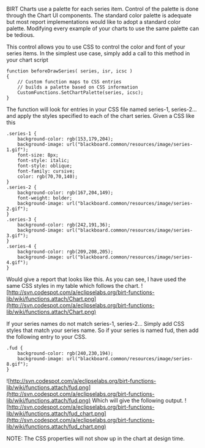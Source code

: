 BIRT Charts use a palette for each series item. Control of the palette is done through the Chart UI components.
The standard color palette is adequate but most report implementations would like to adopt a standard color palette.
Modifying every example of your charts to use the same palette can be tedious.

This control allows you to use CSS to control the color and font of your series items.  In the simplest use case,
simply add a call to this method in your chart script
```
function beforeDrawSeries( series, isr, icsc )
{
	// Custom function maps to CSS entries
	// builds a palette based on CSS information
	CustomFunctions.SetChartPalette(series, icsc);
}
```

The function will look for entries in your CSS file named series-1, series-2... and apply the styles specified to each of the
chart series.  Given a CSS like this
```
.series-1 {
	background-color: rgb(153,179,204);
	background-image: url("blackboard.common/resources/image/series-1.gif");
	font-size: 8px;
	font-style: italic;
	font-style: oblique;
	font-family: cursive;
	color: rgb(70,70,140);
}
.series-2 {
	background-color: rgb(167,204,149);
	font-weight: bolder;
	background-image: url("blackboard.common/resources/image/series-2.gif");
}
.series-3 {
	background-color: rgb(242,191,36);
	background-image: url("blackboard.common/resources/image/series-3.gif");
}
.series-4 {
	background-color: rgb(209,208,205);
	background-image: url("blackboard.common/resources/image/series-4.gif");
}
```

Would give a report that looks like this.  As you can see, I have used the same CSS styles in my table which follows the chart.
![http://svn.codespot.com/a/eclipselabs.org/birt-functions-lib/wiki/functions.attach/Chart.png](http://svn.codespot.com/a/eclipselabs.org/birt-functions-lib/wiki/functions.attach/Chart.png)

If your series names do not match series-1, series-2...  Simply add CSS styles that match your series name.
So if your series is named fud, then add the following entry to your CSS.
```
.fud {
	background-color: rgb(240,230,194);
	background-image: url("blackboard.common/resources/image/series-8.gif");
}
```
![http://svn.codespot.com/a/eclipselabs.org/birt-functions-lib/wiki/functions.attach/fud.png](http://svn.codespot.com/a/eclipselabs.org/birt-functions-lib/wiki/functions.attach/fud.png)
Which will give the following output.
![http://svn.codespot.com/a/eclipselabs.org/birt-functions-lib/wiki/functions.attach/fud_chart.png](http://svn.codespot.com/a/eclipselabs.org/birt-functions-lib/wiki/functions.attach/fud_chart.png)

NOTE: The CSS properties will not show up in the chart at design time.